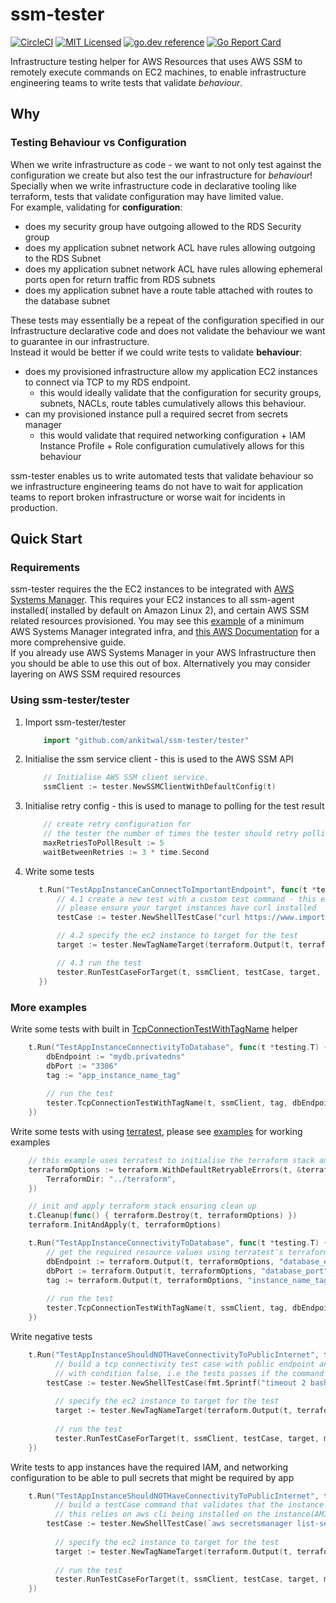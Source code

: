 # ssm-tester
[![CircleCI](https://circleci.com/gh/ankitwal/ssm-tester/tree/main.svg?style=svg)](https://circleci.com/gh/ankitwal/ssm-tester/tree/main)
[![MIT Licensed](https://img.shields.io/badge/license-MIT-blue.svg)](https://raw.githubusercontent.com/ankitwal/ssm-tester/main/LICENSE)
[![go.dev reference](https://img.shields.io/badge/go.dev-reference-007d9c?logo=go&logoColor=white&style=flat-square)](https://pkg.go.dev/mod/github.com/ankitwal/ssm-tester/tester?tab=overview)
[![Go Report Card](https://goreportcard.com/badge/github.com/ankitwal/ssm-tester)](https://goreportcard.com/report/github.com/ankitwal/ssm-tester)


Infrastructure testing helper for AWS Resources that uses AWS SSM to remotely execute commands on EC2 machines, to enable infrastructure engineering teams to write 
tests that validate *behaviour*.

## Why 

### Testing Behaviour vs Configuration 
When we write infrastructure as code - we want to not only test against the configuration we create but also test the our infrastructure for *behaviour*!
Specially when we write infrastructure code in declarative tooling like terraform, tests that validate configuration may have limited value.  
For example, validating for **configuration**:  
* does my security group have outgoing allowed to the RDS Security group
* does my application subnet network ACL have rules allowing outgoing to the RDS Subnet
* does my application subnet network ACL have rules allowing ephemeral ports open for return traffic from RDS subnets
* does my application subnet have a route table attached with routes to the database subnet 

These tests may essentially be a repeat of the configuration specified in our Infrastructure declarative code
and does not validate the behaviour we want to guarantee in our infrastructure.  
Instead it would be better if we could write tests to validate **behaviour**: 
* does my provisioned infrastructure allow my application EC2 instances to connect via TCP to my RDS endpoint. 
    * this would ideally validate that the configuration for security groups, subnets, NACLs, route tables cumulatively allows this behaviour.  
* can my provisioned instance pull a required secret from secrets manager
    * this would validate that required networking configuration + IAM Instance Profile + Role configuration cumulatively allows for this behaviour 

ssm-tester enables us to write automated tests that validate behaviour so we infrastructure engineering teams do not have to wait for application teams to report
broken infrastructure or worse wait for incidents in production. 

## Quick Start 

### Requirements 

ssm-tester requires the the EC2 instances to be integrated with [AWS Systems Manager](https://aws.amazon.com/systems-manager/). 
This requires your EC2 instances to all ssm-agent installed( installed by default on Amazon Linux 2), and certain AWS SSM related resources provisioned. 
You may see this [example](examples/simple-example/terraform/main.tf) of a minimum AWS Systems Manager integrated infra, and 
[this AWS Documentation](https://docs.aws.amazon.com/systems-manager/latest/userguide/systems-manager-setting-up.html) for a more comprehensive guide.  
If you already use AWS Systems Manager in your AWS Infrastructure then you should be able to use this out of box. Alternatively you may
consider layering on AWS SSM required resources 

### Using ssm-tester/tester

1. Import ssm-tester/tester
    ```go
    	import "github.com/ankitwal/ssm-tester/tester"
    ```
2. Initialise the ssm service client - this is used to the AWS SSM API
    ```go
    	// Initialise AWS SSM client service.
    	ssmClient := tester.NewSSMClientWithDefaultConfig(t)
    ```
3. Initialise retry config - this is used to manage to polling for the test result
    ```go
    	// create retry configuration for
    	// the tester the number of times the tester should retry polling for the result of the test command
    	maxRetriesToPollResult := 5
    	waitBetweenRetries := 3 * time.Second
    ```
4. Write some tests  
    ```go
       t.Run("TestAppInstanceCanConnectToImportantEndpoint", func(t *testing.T) {   
           // 4.1 create a new test with a custom test command - this example uses curl
           // please ensure your target instances have curl installed
           testCase := tester.NewShellTestCase("curl https://www.importantendpoint.com --connect-timeout 2", true)
   
           // 4.2 specify the ec2 instance to target for the test
           target := tester.NewTagNameTarget(terraform.Output(t, terraformOptions, "app_instance_name_tag"))
   
           // 4.3 run the test 
           tester.RunTestCaseForTarget(t, ssmClient, testCase, target, maxRetriesToPollResult, waitBetweenRetries)   
       })
    ```
### More examples 

Write some tests with built in [TcpConnectionTestWithTagName](https://pkg.go.dev/github.com/ankitwal/ssm-tester/tester#TcpConnectionTestWithNameTag) helper 
 
```go
    t.Run("TestAppInstanceConnectivityToDatabase", func(t *testing.T) {
        dbEndpoint := "mydb.privatedns" 
        dbPort := "3306" 
        tag := "app_instance_name_tag" 
   
        // run the test
        tester.TcpConnectionTestWithTagName(t, ssmClient, tag, dbEndpoint, dbPort, maxRetriesToPollResult, waitBetweenRetries)
    })
```
   
Write some tests with using [terratest](https://terratest.gruntwork.io), please see [examples](examples/simple-example/) for working examples 

```go
	// this example uses terratest to initialise the terraform stack and get output value
	terraformOptions := terraform.WithDefaultRetryableErrors(t, &terraform.Options{
		TerraformDir: "../terraform",
	})

	// init and apply terraform stack ensuring clean up
	t.Cleanup(func() { terraform.Destroy(t, terraformOptions) })
	terraform.InitAndApply(t, terraformOptions)

    t.Run("TestAppInstanceConnectivityToDatabase", func(t *testing.T) {
        // get the required resource values using terratest's terraform module
        dbEndpoint := terraform.Output(t, terraformOptions, "database_endpoint")
        dbPort := terraform.Output(t, terraformOptions, "database_port")
        tag := terraform.Output(t, terraformOptions, "instance_name_tag")
   
        // run the test 
        tester.TcpConnectionTestWithTagName(t, ssmClient, tag, dbEndpoint, dbPort, maxRetriesToPollResult, waitBetweenRetries)    
    })
``` 

Write negative tests
```go
    t.Run("TestAppInstanceShouldNOTHaveConnectivityToPublicInternet", func(t *testing.T) {
          // build a tcp connectivity test case with public endpoint and port, 
          // with condition false, i.e the tests passes if the command fails on all target instances
    	testCase := tester.NewShellTestCase(fmt.Sprintf("timeout 2 bash -c '</dev/tcp/%s/%s'", "www.example.com", "443"), false)
   
          // specify the ec2 instance to target for the test
          target := tester.NewTagNameTarget(terraform.Output(t, terraformOptions, "instance_name_tag"))
   
          // run the test
          tester.RunTestCaseForTarget(t, ssmClient, testCase, target, maxRetriesToPollResult, waitBetweenRetries)
    })
```
   
Write tests to app instances have the required IAM, and networking configuration to be able to pull secrets that might be required by app
```go
    t.Run("TestAppInstanceShouldNOTHaveConnectivityToPublicInternet", func(t *testing.T) {
          // build a testCase command that validates that the instance has networking and IAM access to a secret that will be required by the application 
          // this relies on aws cli being installed on the instance(AMI) being targeted.  
    	testCase := tester.NewShellTestCase(`aws secretsmanager list-secret-version-ids --secret-id "secret-required-by-app" &> /dev/null`), true)
   
          // specify the ec2 instance to target for the test
          target := tester.NewTagNameTarget(terraform.Output(t, terraformOptions, "instance_name_tag"))
   
          // run the test
          tester.RunTestCaseForTarget(t, ssmClient, testCase, target, maxRetriesToPollResult, waitBetweenRetries)
    })
```
